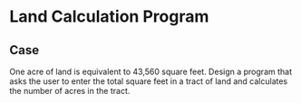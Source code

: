 # Land Calculation Program

## Case

One acre of land is equivalent to 43,560 square feet. Design a program that asks the user to enter the total square feet in a tract of land and calculates the number of acres in the tract.
